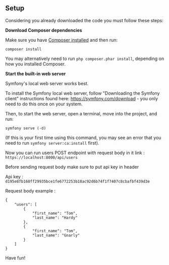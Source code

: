 ## Setup

Considering you already downloaded the code you must follow these steps:


**Download Composer dependencies**

Make sure you have [Composer installed](https://getcomposer.org/download/)
and then run:

```
composer install
```

You may alternatively need to run `php composer.phar install`, depending
on how you installed Composer.


**Start the built-in web server**

Symfony's local web server works best.

To install the Symfony local web server, follow
"Downloading the Symfony client" instructions found
here: https://symfony.com/download - you only need to do this
once on your system.

Then, to start the web server, open a terminal, move into the
project, and run:

```
symfony serve (-d)
```


(If this is your first time using this command, you may see an
error that you need to run `symfony server:ca:install` first).

Now you can run users POST endpoint with request body in it link : `https://localhost:8000/api/users`

Before sending request body make sure to put api key in header

Api key :  
`d195e8fb160ff29935bce1fe6772253b18ac92d6b74f1f7407c8cbafbf439d3e`

Request body example : 
    
    {
        "users": [
            {
                "first_name": "Tom",
                "last_name": "Hardy"
            },
            {
                "first_name": "Tom",
                "last_name": "Gnarly"
            }
        ]
    }

Have fun!
